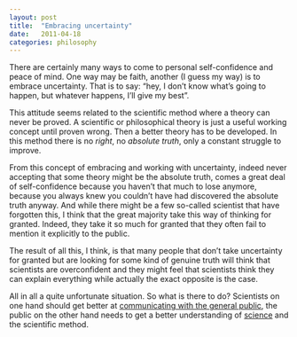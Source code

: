 ```yaml
---
layout: post
title:  "Embracing uncertainty"
date:   2011-04-18
categories: philosophy
---
```


There are certainly many ways to come to personal self-confidence and peace of mind. One way may be faith, another (I guess my way) is to embrace uncertainty. That is to say: “hey, I don’t know what’s going to happen, but whatever happens, I’ll give my best”.

This attitude seems related to the scientific method where a theory can never be proved. A scientific or philosophical theory is just a useful working concept until proven wrong. Then a better theory has to be developed. In this method there is no *right*, no *absolute truth*, only a constant struggle to improve.

From this concept of embracing and working with uncertainty, indeed never accepting that some theory might be the absolute truth, comes a great deal of self-confidence because you haven’t that much to lose anymore, because you always knew you couldn’t have had discovered the absolute truth anyway. And while there might be a few so-called scientist that have forgotten this, I think that the great majority take this way of thinking for granted. Indeed, they take it so much for granted that they often fail to mention it explicitly to the public.

The result of all this, I think, is that many people that don’t take uncertainty for granted but are looking for some kind of genuine truth will think that scientists are overconfident and they might feel that scientists think they can explain everything while actually the exact opposite is the case.

All in all a quite unfortunate situation. So what is there to do? Scientists on one hand should get better at [communicating with the general public](http://arstechnica.com/science/news/2010/06/successful-science-communication-a-case-study.ars), the public on the other hand needs to get a better understanding of [science](http://en.wikipedia.org/wiki/Science#Certainty_and_science) and the scientific method.

